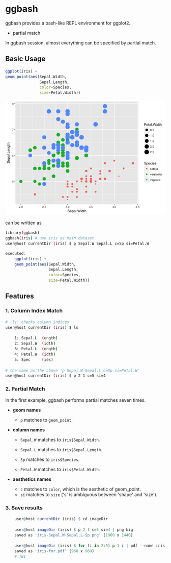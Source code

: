 <!-- README.md is generated from README.Rmd. Please edit that file -->
ggbash
======

ggbash provides a bash-like REPL environment for ggplot2.

-   partial match

In ggbash session, almost everything can be specified by partial match.

Basic Usage
-----------

``` r
ggplot(iris) +
geom_point(aes(Sepal.Width,
               Sepal.Length,
               color=Species,
               size=Petal.Width))
```

![](README_files/figure-markdown_github/unnamed-chunk-2-1.png)

can be written as

``` bash
library(ggbash)
ggbash(iris) # use iris as main dataset
user@host currentDir (iris) $ p Sepal.W Sepal.L c=Sp si=Petal.W
```

``` r
executed:
    ggplot(iris) +
    geom_point(aes(Sepal.Width,
                   Sepal.Length,
                   color=Species,
                   size=Petal.Width))
```

Features
--------

### 1. Column Index Match

``` bash
# 'ls' checks column indices
user@host currentDir (iris) $ ls

    1: Sepal.L  (ength)
    2: Sepal.W  (idth)
    3: Petal.L  (ength)
    4: Petal.W  (idth)      
    5: Spec     (ies)

# the same as the above 'p Sepal.W Sepal.L c=Sp si=Petal.W'
user@host currentDir (iris) $ p 2 1 c=5 si=4
```

### 2. Partial Match

In the first example, ggbash performs partial matches seven times.

-   **geom names**
    -   `p` matches to `geom_point`.
-   **column names**
    -   `Sepal.W` matches to `iris$Sepal.Width`.

    -   `Sepal.L` matches to `iris$Sepal.Length`.

    -   `Sp` matches to `iris$Species`.

    -   `Petal.W` matches to `iris$Petal.Width`.

-   **aesthetics names**
    -   `c` matches to `color`, which is the aesthetic of geom\_point.
    -   `si` matches to `size` ('s' is ambiguous between 'shape' and 'size').

### 3. Save results

``` r
    user@host currentDir (iris) $ cd imageDir

    user@host imageDir (iris) $ p 2 1 c=5 si=4 | png big
    saved as 'iris-Sepal.W-Sepal.L-Sp.png' (1960 x 1440)
    
    user@host imageDir (iris) $ for (i in 2:5) p 1 i | pdf --name iris-for
    saved as 'iris-for.pdf' (960 x 960)
    # TBI
```
